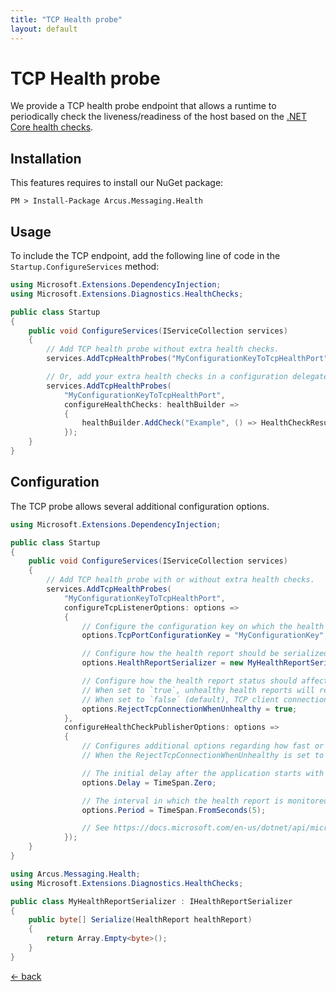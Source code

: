 ```yaml
---
title: "TCP Health probe"
layout: default
---
```


# TCP Health probe

We provide a TCP health probe endpoint that allows a runtime to periodically check the liveness/readiness of the host based on the [.NET Core health checks](https://docs.microsoft.com/en-us/aspnet/core/host-and-deploy/health-checks).

## Installation

This features requires to install our NuGet package:

```shell
PM > Install-Package Arcus.Messaging.Health
```

## Usage

To include the TCP endpoint, add the following line of code in the `Startup.ConfigureServices` method:

```csharp
using Microsoft.Extensions.DependencyInjection;
using Microsoft.Extensions.Diagnostics.HealthChecks;

public class Startup
{
    public void ConfigureServices(IServiceCollection services)
    {
        // Add TCP health probe without extra health checks.
        services.AddTcpHealthProbes("MyConfigurationKeyToTcpHealthPort");

        // Or, add your extra health checks in a configuration delegate.
        services.AddTcpHealthProbes(
            "MyConfigurationKeyToTcpHealthPort",
            configureHealthChecks: healthBuilder => 
            {
                healthBuilder.AddCheck("Example", () => HealthCheckResult.Healthy("Example is OK!"), tags: new[] { "example" })
            });
    }
}
```

## Configuration

The TCP probe allows several additional configuration options.

```csharp
using Microsoft.Extensions.DependencyInjection;

public class Startup
{
    public void ConfigureServices(IServiceCollection services)
    {
        // Add TCP health probe with or without extra health checks.
        services.AddTcpHealthProbes(
            "MyConfigurationKeyToTcpHealthPort",
            configureTcpListenerOptions: options =>
            {
                // Configure the configuration key on which the health report is exposed.
                options.TcpPortConfigurationKey = "MyConfigurationKey";

                // Configure how the health report should be serialized.
                options.HealthReportSerializer = new MyHealthReportSerializer();

                // Configure how the health report status should affect the TCP probe's availability.
                // When set to `true`, unhealthy health reports will result in rejecting of TCP client connection attempts.
                // When set to `false` (default), TCP client connection attempts will be accepted but the returned health report will have a unhealthy health status.
                options.RejectTcpConnectionWhenUnhealthy = true;
            },
            configureHealthCheckPublisherOptions: options =>
            {
                // Configures additional options regarding how fast or slow changes in the health report should affect the TCP probe's availability.
                // When the RejectTcpConnectionWhenUnhealthy is set to `true`.

                // The initial delay after the application starts with monitoring the health report changes.
                options.Delay = TimeSpan.Zero;

                // The interval in which the health report is monitored for changes.
                options.Period = TimeSpan.FromSeconds(5);

                // See https://docs.microsoft.com/en-us/dotnet/api/microsoft.extensions.diagnostics.healthchecks.healthcheckpublisheroptions?view=dotnet-plat-ext-5.0 for more information.
            });
    }
}

using Arcus.Messaging.Health;
using Microsoft.Extensions.Diagnostics.HealthChecks;

public class MyHealthReportSerializer : IHealthReportSerializer
{
    public byte[] Serialize(HealthReport healthReport)
    {
        return Array.Empty<byte>();
	}
}
```

[&larr; back](/)